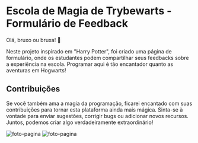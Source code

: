 # Escola de Magia de Trybewarts - Formulário de Feedback

Olá, bruxo ou bruxa! 👋

Neste projeto inspirado em "Harry Potter", foi criado uma página de formulário, onde os estudantes podem compartilhar seus feedbacks sobre a experiência na escola. Programar aqui é tão encantador quanto as aventuras em Hogwarts!

## Contribuições

Se você também ama a magia da programação, ficarei encantado com suas contribuições para tornar esta plataforma ainda mais mágica. Sinta-se à vontade para enviar sugestões, corrigir bugs ou adicionar novos recursos. Juntos, podemos criar algo verdadeiramente extraordinário!


![foto-pagina](/pagina-principal.png)
![foto-pagina](/pagina-principal.png)
